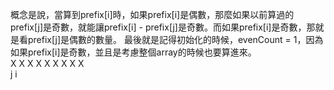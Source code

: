 概念是說，當算到prefix[i]時，如果prefix[i]是偶數，那麼如果以前算過的prefix[j]是奇數，就能讓prefix[i] - prefix[j]是奇數。而如果prefix[i]是奇數，那就是看prefix[j]是偶數的數量。 最後就是記得初始化的時候，evenCount = 1，因為如果prefix[i]是奇數，並且是考慮整個array的時候也要算進來。\
X X X X X X X X X\
      j         i